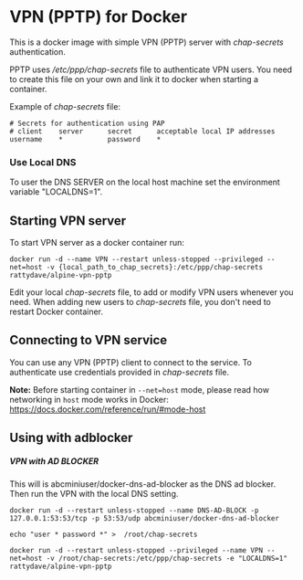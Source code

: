 # VPN (PPTP) for Docker

This is a docker image with simple VPN (PPTP) server with _chap-secrets_ authentication.

PPTP uses _/etc/ppp/chap-secrets_ file to authenticate VPN users.
You need to create this file on your own and link it to docker when starting a container.

Example of _chap-secrets_ file:

````
# Secrets for authentication using PAP
# client    server      secret      acceptable local IP addresses
username    *           password    *
````

### Use Local DNS

To user the DNS SERVER on the local host machine set the environment variable "LOCALDNS=1".


## Starting VPN server

To start VPN server as a docker container run:

````
docker run -d --name VPN --restart unless-stopped --privileged --net=host -v {local_path_to_chap_secrets}:/etc/ppp/chap-secrets rattydave/alpine-vpn-pptp
````

Edit your local _chap-secrets_ file, to add or modify VPN users whenever you need.
When adding new users to _chap-secrets_ file, you don't need to restart Docker container.

## Connecting to VPN service
You can use any VPN (PPTP) client to connect to the service.
To authenticate use credentials provided in _chap-secrets_ file.

**Note:** Before starting container in `--net=host` mode, please read how networking in `host` mode works in Docker:
https://docs.docker.com/reference/run/#mode-host

## Using with adblocker

##### VPN with AD BLOCKER #####

This will is abcminiuser/docker-dns-ad-blocker as the DNS ad blocker. Then run the VPN with the local DNS setting.

````
docker run -d --restart unless-stopped --name DNS-AD-BLOCK -p 127.0.0.1:53:53/tcp -p 53:53/udp abcminiuser/docker-dns-ad-blocker

echo "user * password *" >  /root/chap-secrets

docker run -d --restart unless-stopped --privileged --name VPN --net=host -v /root/chap-secrets:/etc/ppp/chap-secrets -e "LOCALDNS=1" rattydave/alpine-vpn-pptp
````

